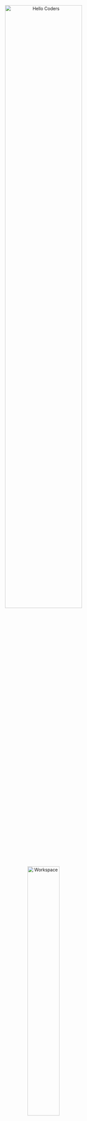 <div align="center">

<img src="https://github.com/SP-XD/SP-XD/blob/main/images/hellocoders_rounded.gif?raw=true" alt="Hello Coders" width="70%"/>  
<img src="https://github.com/SP-XD/SP-XD/blob/main/images/dev-working_rounded.gif?raw=true" alt="Workspace" width="45%"/>  

#  **Hafssa-zss** 👋  
✨ A passionate **Web Developer** who turns ideas into beautiful, modern & responsive websites.  
🎯 Focused on **clean code**, great **performance** & smooth **user experience**.

---

### 🌎 Connect With Me
[![GitHub](https://img.shields.io/badge/GitHub-100000?style=for-the-badge&logo=github&logoColor=white)](https://github.com/username)
[![LinkedIn](https://img.shields.io/badge/LinkedIn-0077B5?style=for-the-badge&logo=linkedin&logoColor=white)](https://linkedin.com/in/username)
[![Instagram](https://img.shields.io/badge/Instagram-E4405F?style=for-the-badge&logo=instagram&logoColor=white)](https://instagram.com/username)
[![Twitter](https://img.shields.io/badge/Twitter-1DA1F2?style=for-the-badge&logo=twitter&logoColor=white)](https://twitter.com/username)
[![Portfolio](https://img.shields.io/badge/Portfolio-FF5722?style=for-the-badge&logo=About.me&logoColor=white)](https://your-portfolio-link.com)
[![Email](https://img.shields.io/badge/Email-D14836?style=for-the-badge&logo=gmail&logoColor=white)](mailto:youremail@example.com)

</div>

---

## 🚀 What I Do
- 🧱 **Build** modern websites using the latest technologies  
- 🛠 **Improve & refactor** existing websites (UI/UX, performance, bug fixes)  
- 🌐 **Develop** responsive & cross-platform web apps  
- ❤️ Always learning & exploring new technologies  

---

## 💻 Tech Stack
<div align="center">

### 🌐 Frontend
![HTML5](https://img.shields.io/badge/HTML5-E34F26?style=for-the-badge&logo=html5&logoColor=white)
![CSS3](https://img.shields.io/badge/CSS3-1572B6?style=for-the-badge&logo=css3&logoColor=white)
![JavaScript](https://img.shields.io/badge/JavaScript-F7DF1E?style=for-the-badge&logo=javascript&logoColor=black)
![React](https://img.shields.io/badge/React-61DAFB?style=for-the-badge&logo=react&logoColor=black)
![C](https://img.shields.io/badge/C-00599C?style=for-the-badge&logo=c&logoColor=white)
![C++](https://img.shields.io/badge/C++-00599C?style=for-the-badge&logo=c%2B%2B&logoColor=white)


### ⚡ Backend
![Python](https://img.shields.io/badge/Python-3776AB?style=for-the-badge&logo=python&logoColor=white)
![PHP](https://img.shields.io/badge/PHP-777BB4?style=for-the-badge&logo=php&logoColor=white)
![Laravel](https://img.shields.io/badge/Laravel-FF2D20?style=for-the-badge&logo=laravel&logoColor=white)

### 🛠 Tools
![Git](https://img.shields.io/badge/Git-F05033?style=for-the-badge&logo=git&logoColor=white)
![VSCode](https://img.shields.io/badge/VSCode-0078D4?style=for-the-badge&logo=visualstudiocode&logoColor=white)
![Figma](https://img.shields.io/badge/Figma-F24E1E?style=for-the-badge&logo=figma&logoColor=white)

</div>
### 📊 GitHub Status
![Hafssa's GitHub stats](https://github-readme-stats.vercel.app/api?username=hafssa-dev&show_icons=true&theme=radical)
![Top Langs](https://github-readme-stats.vercel.app/api/top-langs/?username=hafssa-dev&layout=compact&theme=radical)
[![GitHub Streak](https://streak-stats.demolab.com?user=hafssa-dev&theme=radical&border_radius=6)](https://git.io/streak-stats)


```dart
// Hafssa's Dev Universe ✨
class Hafssa {
  const skills = {
    "Frontend" : { "HTML", "CSS", "JavaScript", "React" },
    "Backend"  : { "Python", "PHP", "Laravel" },
    "Tools"    : { "Git", "VSCode", "Figma" }
  };
}


